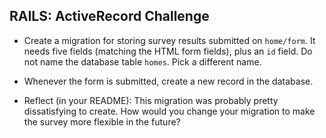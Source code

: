 ## RAILS: ActiveRecord Challenge

* Create a migration for storing survey results submitted on `home/form`.  It needs five fields (matching the HTML form fields), plus an `id` field.  Do not name the database table `homes`.  Pick a different name.

* Whenever the form is submitted, create a new record in the database.

* Reflect (in your README): This migration was probably pretty dissatisfying to create.  How would you change your migration to make the survey more flexible in the future?

